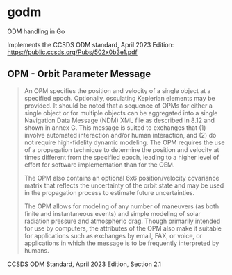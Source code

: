 # godm

ODM handling in Go

Implements the CCSDS ODM standard, April 2023 Edition: https://public.ccsds.org/Pubs/502x0b3e1.pdf

## OPM - Orbit Parameter Message

> An OPM specifies the position and velocity of a single object at a specified epoch.
> Optionally, osculating Keplerian elements may be provided. It should be noted that a
> sequence of OPMs for either a single object or for multiple objects can be aggregated into a
> single Navigation Data Message (NDM) XML file as described in 8.12 and shown in
> annex G. This message is suited to exchanges that (1) involve automated interaction and/or
> human interaction, and (2) do not require high-fidelity dynamic modeling.
> The OPM requires the use of a propagation technique to determine the position and velocity
> at times different from the specified epoch, leading to a higher level of effort for software
> implementation than for the OEM.
>
> The OPM also contains an optional 6x6 position/velocity covariance matrix that reflects the
> uncertainty of the orbit state and may be used in the propagation process to estimate future
> uncertainties.
>
> The OPM allows for modeling of any number of maneuvers (as both finite and instantaneous
> events) and simple modeling of solar radiation pressure and atmospheric drag.
> Though primarily intended for use by computers, the attributes of the OPM also make it
> suitable for applications such as exchanges by email, FAX, or voice, or applications in which
> the message is to be frequently interpreted by humans.

CCSDS ODM Standard, April 2023 Edition, Section 2.1

<!-- TODO: improve this -->
